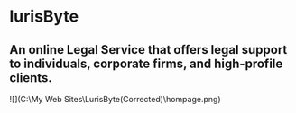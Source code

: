 # lurisByte
## An online Legal Service that offers legal support to individuals, corporate firms, and high-profile clients.

![](C:\My Web Sites\LurisByte(Corrected)\hompage.png)